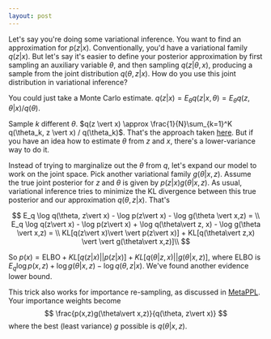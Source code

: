 ```yaml
---
layout: post
---
```


Let's say you're doing some variational inference. You want to find an approximation for $p(z\vert x)$. Conventionally,  you'd have a variational family $q(z\vert x)$. But let's say it's easier to define your posterior approximation by first sampling an auxiliary variable $\theta$, and then sampling $q(z\vert \theta, x)$, producing a sample from the joint distribution $q(\theta, z\vert  x)$. How do you use this joint distribution in variational inference?

You could just take a Monte Carlo estimate. $q(z\vert x) = E_\theta q(z \vert x,\theta) = E_\theta q(z, \theta \vert x)/q(\theta)$.

Sample $k$ different $\theta$. $q(z \vert  x) \approx \frac{1}{N}\sum_{k=1}^K q(\theta_k, z \vert  x) / q(\theta_k)$. That's the approach taken [here](https://arxiv.org/pdf/1801.03612.pdf). But if you have an idea how to estimate $\theta$ from $z$ and $x$, there's a lower-variance way to do it.

Instead of trying to marginalize out the $\theta$ from $q$, let's expand our model to work on the joint space. Pick another variational family $g(\theta \vert  x, z)$. Assume the true joint posterior for $z$ and $\theta$ is given by $p(z\vert x)g(\theta \vert  x, z)$. As usual, variational inference tries to minimize the KL divergence between this true posterior and our approximation $q(\theta, z \vert  x)$. That's

$$
E_q \log q(\theta, z\vert x) - \log p(z\vert x) - \log g(\theta \vert  x,z) = \\
E_q \log q(z\vert x) - \log p(z\vert x) + \log q(\theta\vert z, x) - \log g(\theta \vert  x,z) = \\
KL[q(z\vert x)\vert \vert  p(z\vert x)] + KL[q(\theta\vert z,x) \vert \vert  g(\theta\vert x,z)]\\
$$

So $p(x) = \text{ELBO} + KL[q(z\vert x) \vert \vert  p(z\vert x)] +  KL[q(\theta\vert z,x) \vert \vert  g(\theta\vert x,z)]$, where ELBO is $E_q \log p(x,z) + \log g(\theta \vert  x, z) - \log q(\theta, z  \vert  x)$. We've found another evidence lower bound.  

This trick also works for importance re-sampling, as discussed in [MetaPPL](https://popl20.sigplan.org/details/lafi-2020/14/MetaPPL-Inference-Algorithms-as-First-Class-Generative-Models). Your importance weights become
$$
\frac{p(x,z)g(\theta\vert x,z)}{q(\theta, z\vert x)}
$$
where the best (least variance) $g$ possible is $q(\theta \vert  x,z)$. 

